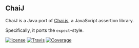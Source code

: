 ChaiJ
-----

ChaiJ is a Java port of [Chai.js](https://github.com/chaijs/chai), a JavaScript assertion library.

Specifically, it ports the `expect`-style.

[![license](https://img.shields.io/github/license/Adowrath/ChaiJ.svg?style=flat)](./LICENSE)
[![Travis](https://img.shields.io/travis/Adowrath/ChaiJ.svg?style=flat)](https://travis-ci.org/Adowrath/ChaiJ)
[![Coverage](https://img.shields.io/codecov/c/github/Adowrath/ChaiJ.svg?style=flat)](https://codecov.io/gh/Adowrath/ChaiJ)
